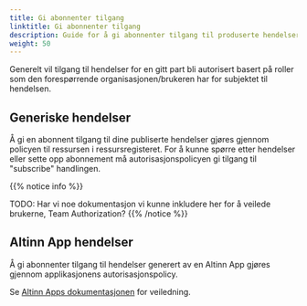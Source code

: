 ```yaml
---
title: Gi abonnenter tilgang
linktitle: Gi abonnenter tilgang
description: Guide for å gi abonnenter tilgang til produserte hendelser
weight: 50
---
```



Generelt vil tilgang til hendelser for en gitt part bli autorisert basert på roller som den forespørrende organisasjonen/brukeren har for subjektet til hendelsen.


## Generiske hendelser
Å gi en abonnent tilgang til dine publiserte hendelser gjøres gjennom policyen til 
ressursen i ressursregisteret. For å kunne spørre etter hendelser eller sette opp abonnement må autorisasjonspolicyen gi tilgang til "subscribe" handlingen.

{{% notice info  %}}

TODO: Har vi noe dokumentasjon vi kunne inkludere her for å veilede brukerne, Team Authorization? 
{{% /notice %}}


## Altinn App hendelser

Å gi abonnenter tilgang til hendelser generert av en Altinn App gjøres gjennom applikasjonens
autorisasjonspolicy. 

Se [Altinn Apps dokumentasjonen](../../../../altinn-studio/reference/configuration/authorization/) for veiledning.